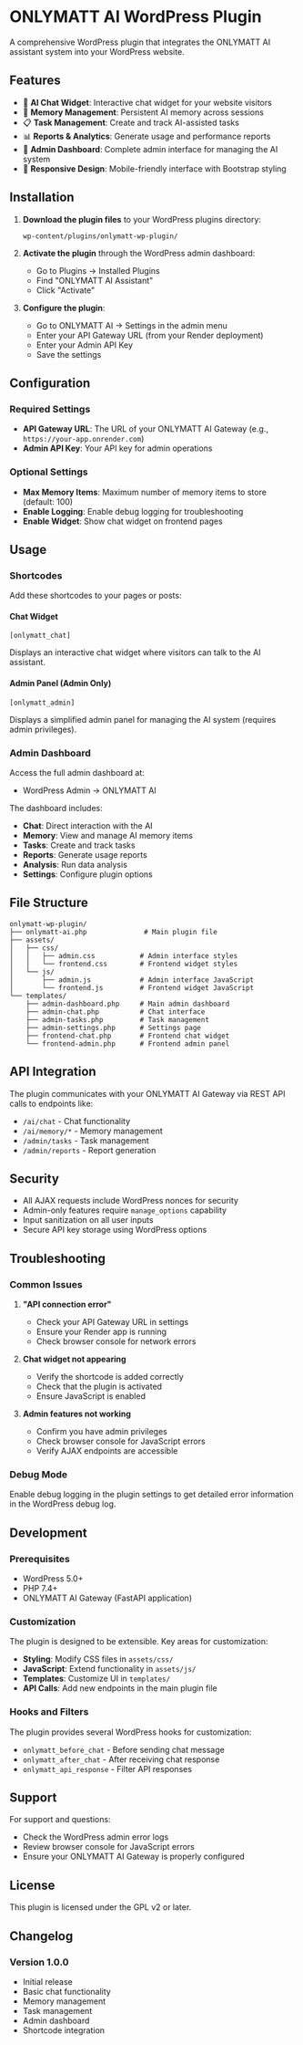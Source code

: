 # ONLYMATT AI WordPress Plugin

A comprehensive WordPress plugin that integrates the ONLYMATT AI assistant system into your WordPress website.

## Features

- 🤖 **AI Chat Widget**: Interactive chat widget for your website visitors
- 🧠 **Memory Management**: Persistent AI memory across sessions
- 📋 **Task Management**: Create and track AI-assisted tasks
- 📊 **Reports & Analytics**: Generate usage and performance reports
- 🔧 **Admin Dashboard**: Complete admin interface for managing the AI system
- 🎨 **Responsive Design**: Mobile-friendly interface with Bootstrap styling

## Installation

1. **Download the plugin files** to your WordPress plugins directory:
   ```
   wp-content/plugins/onlymatt-wp-plugin/
   ```

2. **Activate the plugin** through the WordPress admin dashboard:
   - Go to Plugins → Installed Plugins
   - Find "ONLYMATT AI Assistant"
   - Click "Activate"

3. **Configure the plugin**:
   - Go to ONLYMATT AI → Settings in the admin menu
   - Enter your API Gateway URL (from your Render deployment)
   - Enter your Admin API Key
   - Save the settings

## Configuration

### Required Settings

- **API Gateway URL**: The URL of your ONLYMATT AI Gateway (e.g., `https://your-app.onrender.com`)
- **Admin API Key**: Your API key for admin operations

### Optional Settings

- **Max Memory Items**: Maximum number of memory items to store (default: 100)
- **Enable Logging**: Enable debug logging for troubleshooting
- **Enable Widget**: Show chat widget on frontend pages

## Usage

### Shortcodes

Add these shortcodes to your pages or posts:

#### Chat Widget
```
[onlymatt_chat]
```
Displays an interactive chat widget where visitors can talk to the AI assistant.

#### Admin Panel (Admin Only)
```
[onlymatt_admin]
```
Displays a simplified admin panel for managing the AI system (requires admin privileges).

### Admin Dashboard

Access the full admin dashboard at:
- WordPress Admin → ONLYMATT AI

The dashboard includes:
- **Chat**: Direct interaction with the AI
- **Memory**: View and manage AI memory items
- **Tasks**: Create and track tasks
- **Reports**: Generate usage reports
- **Analysis**: Run data analysis
- **Settings**: Configure plugin options

## File Structure

```
onlymatt-wp-plugin/
├── onlymatt-ai.php              # Main plugin file
├── assets/
│   ├── css/
│   │   ├── admin.css           # Admin interface styles
│   │   └── frontend.css        # Frontend widget styles
│   └── js/
│       ├── admin.js            # Admin interface JavaScript
│       └── frontend.js         # Frontend widget JavaScript
└── templates/
    ├── admin-dashboard.php     # Main admin dashboard
    ├── admin-chat.php          # Chat interface
    ├── admin-tasks.php         # Task management
    ├── admin-settings.php      # Settings page
    ├── frontend-chat.php       # Frontend chat widget
    └── frontend-admin.php      # Frontend admin panel
```

## API Integration

The plugin communicates with your ONLYMATT AI Gateway via REST API calls to endpoints like:
- `/ai/chat` - Chat functionality
- `/ai/memory/*` - Memory management
- `/admin/tasks` - Task management
- `/admin/reports` - Report generation

## Security

- All AJAX requests include WordPress nonces for security
- Admin-only features require `manage_options` capability
- Input sanitization on all user inputs
- Secure API key storage using WordPress options

## Troubleshooting

### Common Issues

1. **"API connection error"**
   - Check your API Gateway URL in settings
   - Ensure your Render app is running
   - Check browser console for network errors

2. **Chat widget not appearing**
   - Verify the shortcode is added correctly
   - Check that the plugin is activated
   - Ensure JavaScript is enabled

3. **Admin features not working**
   - Confirm you have admin privileges
   - Check browser console for JavaScript errors
   - Verify AJAX endpoints are accessible

### Debug Mode

Enable debug logging in the plugin settings to get detailed error information in the WordPress debug log.

## Development

### Prerequisites

- WordPress 5.0+
- PHP 7.4+
- ONLYMATT AI Gateway (FastAPI application)

### Customization

The plugin is designed to be extensible. Key areas for customization:

- **Styling**: Modify CSS files in `assets/css/`
- **JavaScript**: Extend functionality in `assets/js/`
- **Templates**: Customize UI in `templates/`
- **API Calls**: Add new endpoints in the main plugin file

### Hooks and Filters

The plugin provides several WordPress hooks for customization:

- `onlymatt_before_chat` - Before sending chat message
- `onlymatt_after_chat` - After receiving chat response
- `onlymatt_api_response` - Filter API responses

## Support

For support and questions:
- Check the WordPress admin error logs
- Review browser console for JavaScript errors
- Ensure your ONLYMATT AI Gateway is properly configured

## License

This plugin is licensed under the GPL v2 or later.

## Changelog

### Version 1.0.0
- Initial release
- Basic chat functionality
- Memory management
- Task management
- Admin dashboard
- Shortcode integration